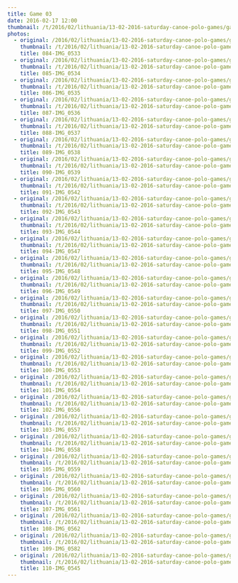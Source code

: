 ```yaml
---
title: Game 03
date: 2016-02-17 12:00
thumbnail: /t/2016/02/lithuania/13-02-2016-saturday-canoe-polo-games/game-03/084-img_0533.jpg
photos:
  - original: /2016/02/lithuania/13-02-2016-saturday-canoe-polo-games/game-03/084-img_0533.jpg
    thumbnail: /t/2016/02/lithuania/13-02-2016-saturday-canoe-polo-games/game-03/084-img_0533.jpg
    title: 084-IMG_0533
  - original: /2016/02/lithuania/13-02-2016-saturday-canoe-polo-games/game-03/085-img_0534.jpg
    thumbnail: /t/2016/02/lithuania/13-02-2016-saturday-canoe-polo-games/game-03/085-img_0534.jpg
    title: 085-IMG_0534
  - original: /2016/02/lithuania/13-02-2016-saturday-canoe-polo-games/game-03/086-img_0535.jpg
    thumbnail: /t/2016/02/lithuania/13-02-2016-saturday-canoe-polo-games/game-03/086-img_0535.jpg
    title: 086-IMG_0535
  - original: /2016/02/lithuania/13-02-2016-saturday-canoe-polo-games/game-03/087-img_0536.jpg
    thumbnail: /t/2016/02/lithuania/13-02-2016-saturday-canoe-polo-games/game-03/087-img_0536.jpg
    title: 087-IMG_0536
  - original: /2016/02/lithuania/13-02-2016-saturday-canoe-polo-games/game-03/088-img_0537.jpg
    thumbnail: /t/2016/02/lithuania/13-02-2016-saturday-canoe-polo-games/game-03/088-img_0537.jpg
    title: 088-IMG_0537
  - original: /2016/02/lithuania/13-02-2016-saturday-canoe-polo-games/game-03/089-img_0538.jpg
    thumbnail: /t/2016/02/lithuania/13-02-2016-saturday-canoe-polo-games/game-03/089-img_0538.jpg
    title: 089-IMG_0538
  - original: /2016/02/lithuania/13-02-2016-saturday-canoe-polo-games/game-03/090-img_0539.jpg
    thumbnail: /t/2016/02/lithuania/13-02-2016-saturday-canoe-polo-games/game-03/090-img_0539.jpg
    title: 090-IMG_0539
  - original: /2016/02/lithuania/13-02-2016-saturday-canoe-polo-games/game-03/091-img_0542.jpg
    thumbnail: /t/2016/02/lithuania/13-02-2016-saturday-canoe-polo-games/game-03/091-img_0542.jpg
    title: 091-IMG_0542
  - original: /2016/02/lithuania/13-02-2016-saturday-canoe-polo-games/game-03/092-img_0543.jpg
    thumbnail: /t/2016/02/lithuania/13-02-2016-saturday-canoe-polo-games/game-03/092-img_0543.jpg
    title: 092-IMG_0543
  - original: /2016/02/lithuania/13-02-2016-saturday-canoe-polo-games/game-03/093-img_0544.jpg
    thumbnail: /t/2016/02/lithuania/13-02-2016-saturday-canoe-polo-games/game-03/093-img_0544.jpg
    title: 093-IMG_0544
  - original: /2016/02/lithuania/13-02-2016-saturday-canoe-polo-games/game-03/094-img_0547.jpg
    thumbnail: /t/2016/02/lithuania/13-02-2016-saturday-canoe-polo-games/game-03/094-img_0547.jpg
    title: 094-IMG_0547
  - original: /2016/02/lithuania/13-02-2016-saturday-canoe-polo-games/game-03/095-img_0548.jpg
    thumbnail: /t/2016/02/lithuania/13-02-2016-saturday-canoe-polo-games/game-03/095-img_0548.jpg
    title: 095-IMG_0548
  - original: /2016/02/lithuania/13-02-2016-saturday-canoe-polo-games/game-03/096-img_0549.jpg
    thumbnail: /t/2016/02/lithuania/13-02-2016-saturday-canoe-polo-games/game-03/096-img_0549.jpg
    title: 096-IMG_0549
  - original: /2016/02/lithuania/13-02-2016-saturday-canoe-polo-games/game-03/097-img_0550.jpg
    thumbnail: /t/2016/02/lithuania/13-02-2016-saturday-canoe-polo-games/game-03/097-img_0550.jpg
    title: 097-IMG_0550
  - original: /2016/02/lithuania/13-02-2016-saturday-canoe-polo-games/game-03/098-img_0551.jpg
    thumbnail: /t/2016/02/lithuania/13-02-2016-saturday-canoe-polo-games/game-03/098-img_0551.jpg
    title: 098-IMG_0551
  - original: /2016/02/lithuania/13-02-2016-saturday-canoe-polo-games/game-03/099-img_0552.jpg
    thumbnail: /t/2016/02/lithuania/13-02-2016-saturday-canoe-polo-games/game-03/099-img_0552.jpg
    title: 099-IMG_0552
  - original: /2016/02/lithuania/13-02-2016-saturday-canoe-polo-games/game-03/100-img_0553.jpg
    thumbnail: /t/2016/02/lithuania/13-02-2016-saturday-canoe-polo-games/game-03/100-img_0553.jpg
    title: 100-IMG_0553
  - original: /2016/02/lithuania/13-02-2016-saturday-canoe-polo-games/game-03/101-img_0554.jpg
    thumbnail: /t/2016/02/lithuania/13-02-2016-saturday-canoe-polo-games/game-03/101-img_0554.jpg
    title: 101-IMG_0554
  - original: /2016/02/lithuania/13-02-2016-saturday-canoe-polo-games/game-03/102-img_0556.jpg
    thumbnail: /t/2016/02/lithuania/13-02-2016-saturday-canoe-polo-games/game-03/102-img_0556.jpg
    title: 102-IMG_0556
  - original: /2016/02/lithuania/13-02-2016-saturday-canoe-polo-games/game-03/103-img_0557.jpg
    thumbnail: /t/2016/02/lithuania/13-02-2016-saturday-canoe-polo-games/game-03/103-img_0557.jpg
    title: 103-IMG_0557
  - original: /2016/02/lithuania/13-02-2016-saturday-canoe-polo-games/game-03/104-img_0558.jpg
    thumbnail: /t/2016/02/lithuania/13-02-2016-saturday-canoe-polo-games/game-03/104-img_0558.jpg
    title: 104-IMG_0558
  - original: /2016/02/lithuania/13-02-2016-saturday-canoe-polo-games/game-03/105-img_0559.jpg
    thumbnail: /t/2016/02/lithuania/13-02-2016-saturday-canoe-polo-games/game-03/105-img_0559.jpg
    title: 105-IMG_0559
  - original: /2016/02/lithuania/13-02-2016-saturday-canoe-polo-games/game-03/106-img_0560.jpg
    thumbnail: /t/2016/02/lithuania/13-02-2016-saturday-canoe-polo-games/game-03/106-img_0560.jpg
    title: 106-IMG_0560
  - original: /2016/02/lithuania/13-02-2016-saturday-canoe-polo-games/game-03/107-img_0561.jpg
    thumbnail: /t/2016/02/lithuania/13-02-2016-saturday-canoe-polo-games/game-03/107-img_0561.jpg
    title: 107-IMG_0561
  - original: /2016/02/lithuania/13-02-2016-saturday-canoe-polo-games/game-03/108-img_0562.jpg
    thumbnail: /t/2016/02/lithuania/13-02-2016-saturday-canoe-polo-games/game-03/108-img_0562.jpg
    title: 108-IMG_0562
  - original: /2016/02/lithuania/13-02-2016-saturday-canoe-polo-games/game-03/109-img_0582.jpg
    thumbnail: /t/2016/02/lithuania/13-02-2016-saturday-canoe-polo-games/game-03/109-img_0582.jpg
    title: 109-IMG_0582
  - original: /2016/02/lithuania/13-02-2016-saturday-canoe-polo-games/game-03/110-img_0545.jpg
    thumbnail: /t/2016/02/lithuania/13-02-2016-saturday-canoe-polo-games/game-03/110-img_0545.jpg
    title: 110-IMG_0545
---
```

